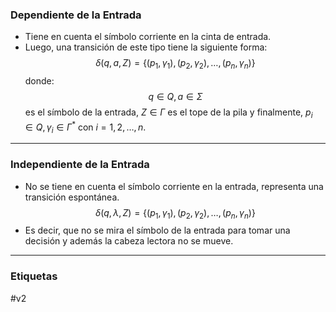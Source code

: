 ### Dependiente de la Entrada 

- Tiene en cuenta el símbolo corriente en la cinta de entrada.  
- Luego, una transición de este tipo tiene la siguiente forma:  
$$\delta(q, a, Z) = \{(p_1, \gamma_1), (p_2, \gamma_2), \ldots, (p_n, \gamma_n)\}$$donde:  
$$q \in Q, \, a \in \Sigma$$es el símbolo de la entrada, $Z \in \Gamma$ es el tope de la pila y finalmente, $p_i \in Q, \, \gamma_i \in \Gamma^*$ con $i = 1, 2, \ldots, n$.

***
### Independiente de la Entrada

- No se tiene en cuenta el símbolo corriente en la entrada, representa una transición espontánea.  
$$\delta(q, \lambda, Z) = \{(p_1, \gamma_1), (p_2, \gamma_2), \ldots, (p_n, \gamma_n)\}$$  
- Es decir, que no se mira el símbolo de la entrada para tomar una decisión y además la cabeza lectora no se mueve.

***
### Etiquetas
#v2 